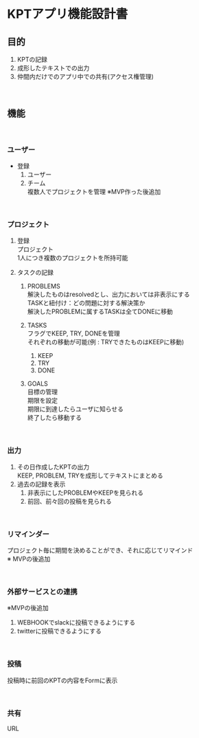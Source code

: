 # KPTアプリ機能設計書  


## 目的  
1. KPTの記録  
2. 成形したテキストでの出力  
3. 仲間内だけでのアプリ中での共有(アクセス権管理)  

<br>

## 機能  

<br>

### ユーザー  
- 登録  
    1. ユーザー    
    1. チーム  
    複数人でプロジェクトを管理  ※MVP作った後追加

<br>

### プロジェクト  
1. 登録  
  プロジェクト  
  1人につき複数のプロジェクトを所持可能

1. タスクの記録  
    1. PROBLEMS  
    解決したものはresolvedとし、出力においては非表示にする  
    TASKと紐付け：どの問題に対する解決策か  
    解決したPROBLEMに属するTASKは全てDONEに移動  

    1. TASKS  
    フラグでKEEP, TRY, DONEを管理  
    それぞれの移動が可能(例 : TRYできたものはKEEPに移動)  
        1. KEEP  
        1. TRY  
        1. DONE  

    1. GOALS  
    目標の管理  
    期限を設定  
    期限に到達したらユーザに知らせる  
    終了したら移動する  

<br>

### 出力  
1. その日作成したKPTの出力  
  KEEP, PROBLEM, TRYを成形してテキストにまとめる  
1. 過去の記録を表示  
    1. 非表示にしたPROBLEMやKEEPを見られる  
    1. 前回、前々回の投稿を見られる  

<br>

### リマインダー  
プロジェクト毎に期間を決めることができ、それに応じてリマインド  
※ MVPの後追加  
  
<br>

### 外部サービスとの連携  
※MVPの後追加  
1. WEBHOOKでslackに投稿できるようにする  
1. twitterに投稿できるようにする　
  
<br>

### 投稿  
投稿時に前回のKPTの内容をFormに表示  
  
<br>

### 共有  
URL  

